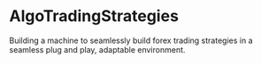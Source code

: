 # AlgoTradingStrategies
Building a machine to seamlessly build forex trading strategies in a seamless plug and play, adaptable environment.
